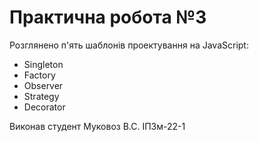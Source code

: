 # Практична робота №3

 Розглянено п'ять  шаблонів проектування на JavaScript:
+ Singleton
+ Factory
+ Observer
+ Strategy
+ Decorator

Виконав студент Муковоз В.С. ІПЗм-22-1
